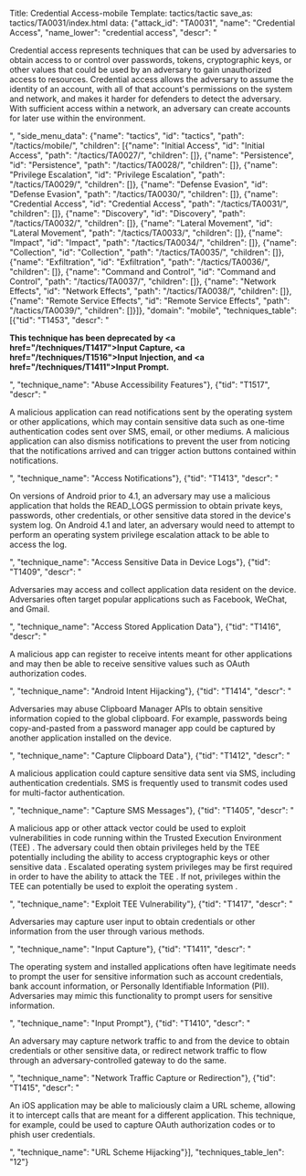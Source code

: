 Title: Credential Access-mobile
Template: tactics/tactic
save_as: tactics/TA0031/index.html
data: {"attack_id": "TA0031", "name": "Credential Access", "name_lower": "credential access", "descr": "<p>Credential access represents techniques that can be used by adversaries to obtain access to or control over passwords, tokens, cryptographic keys, or other values that could be used by an adversary to gain unauthorized access to resources. Credential access allows the adversary to assume the identity of an account, with all of that account's permissions on the system and network, and makes it harder for defenders to detect the adversary. With sufficient access within a network, an adversary can create accounts for later use within the environment.</p>", "side_menu_data": {"name": "tactics", "id": "tactics", "path": "/tactics/mobile/", "children": [{"name": "Initial Access", "id": "Initial Access", "path": "/tactics/TA0027/", "children": []}, {"name": "Persistence", "id": "Persistence", "path": "/tactics/TA0028/", "children": []}, {"name": "Privilege Escalation", "id": "Privilege Escalation", "path": "/tactics/TA0029/", "children": []}, {"name": "Defense Evasion", "id": "Defense Evasion", "path": "/tactics/TA0030/", "children": []}, {"name": "Credential Access", "id": "Credential Access", "path": "/tactics/TA0031/", "children": []}, {"name": "Discovery", "id": "Discovery", "path": "/tactics/TA0032/", "children": []}, {"name": "Lateral Movement", "id": "Lateral Movement", "path": "/tactics/TA0033/", "children": []}, {"name": "Impact", "id": "Impact", "path": "/tactics/TA0034/", "children": []}, {"name": "Collection", "id": "Collection", "path": "/tactics/TA0035/", "children": []}, {"name": "Exfiltration", "id": "Exfiltration", "path": "/tactics/TA0036/", "children": []}, {"name": "Command and Control", "id": "Command and Control", "path": "/tactics/TA0037/", "children": []}, {"name": "Network Effects", "id": "Network Effects", "path": "/tactics/TA0038/", "children": []}, {"name": "Remote Service Effects", "id": "Remote Service Effects", "path": "/tactics/TA0039/", "children": []}]}, "domain": "mobile", "techniques_table": [{"tid": "T1453", "descr": "<p><strong>This technique has been deprecated by <a href=\"/techniques/T1417\">Input Capture</a>, <a href=\"/techniques/T1516\">Input Injection</a>, and <a href=\"/techniques/T1411\">Input Prompt</a>.</strong></p>", "technique_name": "Abuse Accessibility Features"}, {"tid": "T1517", "descr": "<p>A malicious application can read notifications sent by the operating system or other applications, which may contain sensitive data such as one-time authentication codes sent over SMS, email, or other mediums. A malicious application can also dismiss notifications to prevent the user from noticing that the notifications arrived and can trigger action buttons contained within notifications.</p>", "technique_name": "Access Notifications"}, {"tid": "T1413", "descr": "<p>On versions of Android prior to 4.1, an adversary may use a malicious application that holds the READ_LOGS permission to obtain private keys, passwords, other credentials, or other sensitive data stored in the device's system log. On Android 4.1 and later, an adversary would need to attempt to perform an operating system privilege escalation attack to be able to access the log.</p>", "technique_name": "Access Sensitive Data in Device Logs"}, {"tid": "T1409", "descr": "<p>Adversaries may access and collect application data resident on the device. Adversaries often target popular applications such as Facebook, WeChat, and Gmail.</p>", "technique_name": "Access Stored Application Data"}, {"tid": "T1416", "descr": "<p>A malicious app can register to receive intents meant for other applications and may then be able to receive sensitive values such as OAuth authorization codes.</p>", "technique_name": "Android Intent Hijacking"}, {"tid": "T1414", "descr": "<p>Adversaries may abuse Clipboard Manager APIs to obtain sensitive information copied to the global clipboard. For example, passwords being copy-and-pasted from a password manager app could be captured by another application installed on the device.</p>", "technique_name": "Capture Clipboard Data"}, {"tid": "T1412", "descr": "<p>A malicious application could capture sensitive data sent via SMS, including authentication credentials. SMS is frequently used to transmit codes used for multi-factor authentication.</p>", "technique_name": "Capture SMS Messages"}, {"tid": "T1405", "descr": "<p>A malicious app or other attack vector could be used to exploit vulnerabilities in code running within the Trusted Execution Environment (TEE) . The adversary could then obtain privileges held by the TEE potentially including the ability to access cryptographic keys or other sensitive data . Escalated operating system privileges may be first required in order to have the ability to attack the TEE . If not, privileges within the TEE can potentially be used to exploit the operating system .</p>", "technique_name": "Exploit TEE Vulnerability"}, {"tid": "T1417", "descr": "<p>Adversaries may capture user input to obtain credentials or other information from the user through various methods.</p>", "technique_name": "Input Capture"}, {"tid": "T1411", "descr": "<p>The operating system and installed applications often have legitimate needs to prompt the user for sensitive information such as account credentials, bank account information, or Personally Identifiable Information (PII). Adversaries may mimic this functionality to prompt users for sensitive information.</p>", "technique_name": "Input Prompt"}, {"tid": "T1410", "descr": "<p>An adversary may capture network traffic to and from the device to obtain credentials or other sensitive data, or redirect network traffic to flow through an adversary-controlled gateway to do the same.</p>", "technique_name": "Network Traffic Capture or Redirection"}, {"tid": "T1415", "descr": "<p>An iOS application may be able to maliciously claim a URL scheme, allowing it to intercept calls that are meant for a different application. This technique, for example, could be used to capture OAuth authorization codes or to phish user credentials.</p>", "technique_name": "URL Scheme Hijacking"}], "techniques_table_len": "12"}